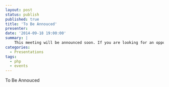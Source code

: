```yaml
---
layout: post
status: publish
published: true
title: 'To Be Annouced'
presenter:
date: '2014-09-18 19:00:00'
summary: |
    This meeting will be announced soon. If you are looking for an opportunity to speak feel free to checkout the Speaking page.
categories:
  - Presentations
tags:
  - php
  - events
---
```

To Be Annouced